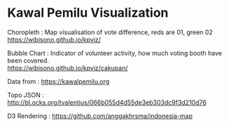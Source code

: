 # Kawal Pemilu Visualization

Choropleth    : Map visualisation of vote difference, reds are 01, green 02 https://wibisono.github.io/kpviz/

Bubble Chart  : Indicator of volunteer activity, how much voting booth have been covered.     
                https://wibisono.github.io/kpviz/cakupan/

Data from     : https://kawalpemilu.org

Topo JSON     : http://bl.ocks.org/tvalentius/066b055d4d55de3eb303dc9f3d210d76

D3 Rendering  : https://github.com/anggakhrsma/indonesia-map

